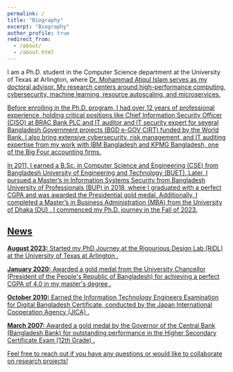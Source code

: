 ```yaml
---
permalink: /
title: "Biography"
excerpt: "Biography"
author_profile: true
redirect_from: 
  - /about/
  - /about.html
---
```


I am a Ph.D. student in the Computer Science department at the University of Texas at Arlington, where <a href="https://crystal.uta.edu/~mislam/">Dr. Mohammad Atiqul Islam serves as my doctoral advisor. My research centers around high-performance computing, cybersecurity, machine learning, resource autoscaling, and microservices. 

Before enrolling in the Ph.D. program, I had over 12 years of professional experience, holding critical positions like Chief Information Security Officer (CISO) at <a href="https://www.bracbank.com/en/">BRAC Bank PLC and IT auditor and IT security expert for several Bangladesh Government projects (<a href="https://www.cirt.gov.bd/">BGD e-GOV CIRT) funded by the <a href="https://crystal.uta.edu/~mislam/">World Bank. I also bring extensive cybersecurity, risk management, and IT auditing expertise from my work with <a href="https://www.ibm.com/us-en/">IBM Bangladesh and <a href="https://kpmg.com/bd/en/home.html/">KPMG Bangladesh, one of the Big Four accounting firms. 

In 2011, I earned a B.Sc. in Computer Science and Engineering (CSE) from Bangladesh University of Engineering and Technology (<a href="https://www.buet.ac.bd/web/#/">BUET). Later, I pursued a Master’s in Information Systems Security from Bangladesh University of Professionals (<a href="https://bup.edu.bd/">BUP) in 2018, where I graduated with a perfect CGPA and was awarded the Presidential gold medal. Additionally, I completed a Master’s in Business Administration (MBA) from the University of Dhaka (<a href="https:/www.du.ac.bd/">DU) . I commenced my Ph.D. journey in the Fall of 2023.

## News
**August 2023:** Started my PhD Journey at the Rigourious Design Lab (RiDL) at the University of Texas at Arlington . 

**January 2020:** Awarded a gold medal from the University Chancellor (President of the People's Republic of Bangladesh) for achieving a perfect CGPA of 4.0 in my master's degree . 

**October 2010:** Earned the Information Technology Engineers Examination for Digital Bangladesh Certificate, conducted by the Japan International Cooperation Agency (JICA) . 

**March 2007:** Awarded a gold medal by the Governor of the Central Bank (Bangladesh Bank) for outstanding performance in the Higher Secondary Certificate Exam (12th Grade) . 


Feel free to reach out if you have any questions or would like to collaborate on research projects!
